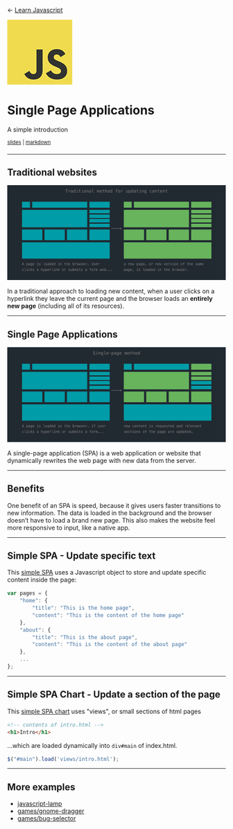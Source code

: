 <!-- paginate: true -->

← [Learn Javascript](../../README.md)

<a href="../../README.md"><img width="150" src="../../assets/img/logos/logo-javascript-150w.png"></a>

# Single Page Applications

A simple introduction

<sup class="small"><a href="../../slides/single-page-apps/single-page-apps.html">slides</a> | <a href="../../topics/single-page-apps/single-page-apps.md">markdown</a> </sup>


<!--
Presentation comments ...
-->

<!--
---


## Contents

1. [Introduction](#introduction)

1. [Next steps](#next-steps)
1. [Exercises](#exercises)
1. [References](#references) -->


---


## Traditional websites

![true](../../assets/img/javascript-spa-traditional-website.png)

In a traditional approach to loading new content, when a user clicks on a hyperlink they leave the current page and the browser loads an **entirely new page** (including all of its resources).


---


## Single Page Applications

![true](../../assets/img/javascript-spa-single-page-app.png)

A single-page application (SPA) is a web application or website that dynamically rewrites the web page with new data from the server.






---


## Benefits

One benefit of an SPA is speed, because it gives users faster transitions to new information. The data is loaded in the background and the browser doesn’t have to load a brand new page. This also makes the website feel more responsive to input, like a native app.




---

## Simple SPA - Update specific text

This [simple SPA](../../topics/single-page-apps/simple-spa/solution/index.html) uses a Javascript object to store and update specific content inside the page:

```js
var pages = {
    "home": {
        "title": "This is the home page",
        "content": "This is the content of the home page"
    },
    "about": {
        "title": "This is the about page",
        "content": "This is the content of the about page"
    },
    ...
};
```

---


## Simple SPA Chart - Update a section of the page

This [simple SPA chart](../../topics/single-page-apps/simple-spa-chart/solution/index.html) uses "views", or small sections of html pages

```html
<!-- contents of intro.html -->
<h1>Intro</h1>
```

...which are loaded dynamically into `div#main` of index.html.

```js
$("#main").load('views/intro.html');
```



---

## More examples


- [javascript-lamp](../../topics/single-page-apps/javascript-lamp/index.html)
- [games/gnome-dragger](../../topics/games/gnome-dragger/index.html)
- [games/bug-selector](../../topics/games/bug-selector/index.html)
